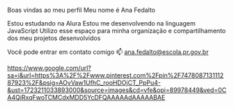 Boas vindas ao meu perfil 
Meu nome é Ana Fedalto

Estou estudando na Alura
Estou me desenvolvendo na linguagem JavaScript
Utilizo esse espaço para minha organização e compartilhamento dos meu projetos desenvolvidos


Você pode entrar em contato comigo 📫
ana.fedalto@escola.pr.gov.br

https://www.google.com/url?sa=i&url=https%3A%2F%2Fwww.pinterest.com%2Fpin%2F747808713111287923%2F&psig=AOvVaw1UfhC_rooHDOjCT_PpPu4-&ust=1723211033893000&source=images&cd=vfe&opi=89978449&ved=0CA4QjRxqFwoTCMCdxMDD5YcDFQAAAAAdAAAAABAE
